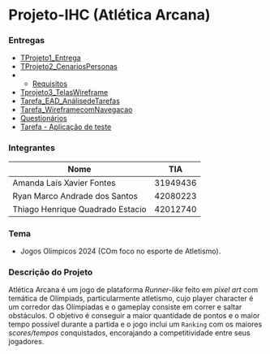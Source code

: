 # Projeto-IHC (Atlética Arcana)

### Entregas

- [TProjeto1_Entrega](https://github.com/Thiago2204/Atletica-Arcana/blob/main/README.md)
- [TProjeto2_CenariosPersonas](https://github.com/Thiago2204/Atletica-Arcana/blob/main/Modelagem/Dicionário.md)
- - [Requisitos](https://github.com/Thiago2204/Atletica-Arcana/blob/main/Modelagem/Requisitos.md)
- [Tprojeto3_TelasWireframe](https://github.com/Thiago2204/Atletica-Arcana/blob/main/Modelagem/Wireframe.md)
- [Tarefa_EAD_AnálisedeTarefas](https://github.com/Thiago2204/Atletica-Arcana/blob/main/Modelagem/análise_de_tarefas.md)
- [Tarefa_WireframecomNavegacao](https://github.com/Thiago2204/Atletica-Arcana/blob/main/Modelagem/Wireframe.md)
- [Questionários](https://github.com/Thiago2204/Atletica-Arcana/blob/main/Dados_Publico/Questionarios.md)
- [Tarefa - Aplicação de teste ](https://github.com/Thiago2204/Atletica-Arcana/blob/main/Dados_Publico/Resultados.md)

### Integrantes 

|Nome|TIA|
|----|---|
|Amanda Laís Xavier Fontes|31949436|
|Ryan Marco Andrade dos Santos|42080223|
|Thiago Henrique Quadrado Estacio|42012740|

### Tema 
- Jogos Olimpicos 2024 (COm foco no esporte de Atletismo).

### Descrição do Projeto 
Atlética Arcana é um jogo de plataforma _Runner-like_ feito em _pixel art_ com temática de Olímpiads, particularmente atletismo, cujo player character é um corredor das Olímpiadas e o gameplay consiste em correr e saltar obstáculos.
O objetivo é conseguir a maior quantidade de pontos e o maior tempo possível durante a partida e o jogo inclui um `Ranking` com os maiores _scores/tempos_ conquistados, encorajando a competitividade entre seus jogadores. 
